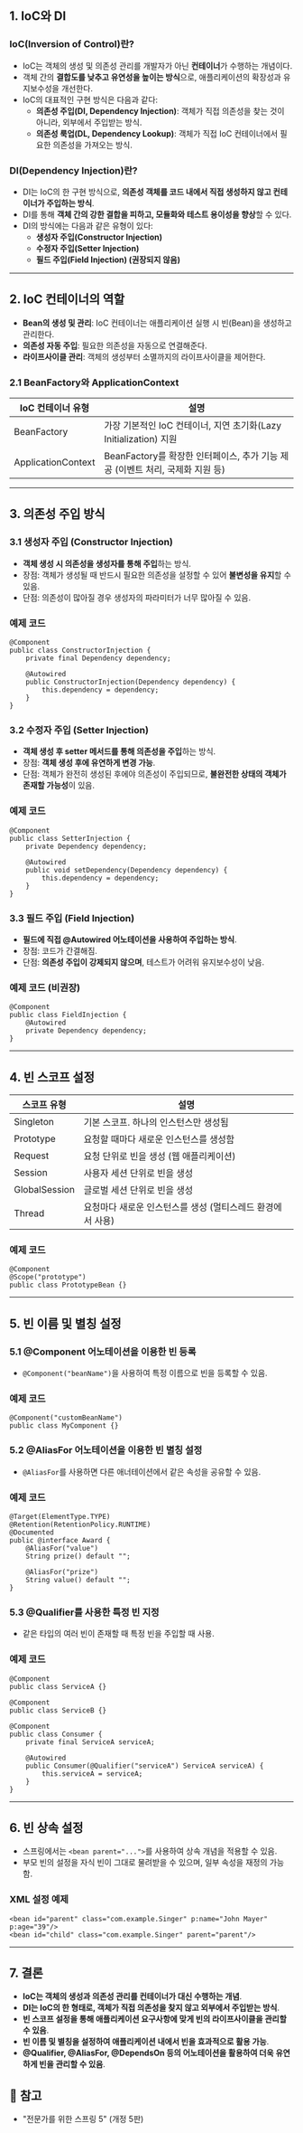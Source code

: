 ## 1. IoC와 DI

### IoC(Inversion of Control)란?

- IoC는 객체의 생성 및 의존성 관리를 개발자가 아닌 **컨테이너**가 수행하는 개념이다.
- 객체 간의 **결합도를 낮추고 유연성을 높이는 방식**으로, 애플리케이션의 확장성과 유지보수성을 개선한다.
- IoC의 대표적인 구현 방식은 다음과 같다:
    - **의존성 주입(DI, Dependency Injection)**: 객체가 직접 의존성을 찾는 것이 아니라, 외부에서 주입받는 방식.
    - **의존성 룩업(DL, Dependency Lookup)**: 객체가 직접 IoC 컨테이너에서 필요한 의존성을 가져오는 방식.

### DI(Dependency Injection)란?

- DI는 IoC의 한 구현 방식으로, **의존성 객체를 코드 내에서 직접 생성하지 않고 컨테이너가 주입하는 방식**.
- DI를 통해 **객체 간의 강한 결합을 피하고, 모듈화와 테스트 용이성을 향상**할 수 있다.
- DI의 방식에는 다음과 같은 유형이 있다:
    - **생성자 주입(Constructor Injection)**
    - **수정자 주입(Setter Injection)**
    - **필드 주입(Field Injection) (권장되지 않음)**

---

## 2. IoC 컨테이너의 역할

- **Bean의 생성 및 관리**: IoC 컨테이너는 애플리케이션 실행 시 빈(Bean)을 생성하고 관리한다.
- **의존성 자동 주입**: 필요한 의존성을 자동으로 연결해준다.
- **라이프사이클 관리**: 객체의 생성부터 소멸까지의 라이프사이클을 제어한다.

### 2.1 BeanFactory와 ApplicationContext

| IoC 컨테이너 유형 | 설명 |
| --- | --- |
| BeanFactory | 가장 기본적인 IoC 컨테이너, 지연 초기화(Lazy Initialization) 지원 |
| ApplicationContext | BeanFactory를 확장한 인터페이스, 추가 기능 제공 (이벤트 처리, 국제화 지원 등) |

---

## 3. 의존성 주입 방식

### 3.1 생성자 주입 (Constructor Injection)

- **객체 생성 시 의존성을 생성자를 통해 주입**하는 방식.
- 장점: 객체가 생성될 때 반드시 필요한 의존성을 설정할 수 있어 **불변성을 유지**할 수 있음.
- 단점: 의존성이 많아질 경우 생성자의 파라미터가 너무 많아질 수 있음.

### 예제 코드

```
@Component
public class ConstructorInjection {
    private final Dependency dependency;

    @Autowired
    public ConstructorInjection(Dependency dependency) {
        this.dependency = dependency;
    }
}
```

### 3.2 수정자 주입 (Setter Injection)

- **객체 생성 후 setter 메서드를 통해 의존성을 주입**하는 방식.
- 장점: **객체 생성 후에 유연하게 변경 가능**.
- 단점: 객체가 완전히 생성된 후에야 의존성이 주입되므로, **불완전한 상태의 객체가 존재할 가능성**이 있음.

### 예제 코드

```
@Component
public class SetterInjection {
    private Dependency dependency;

    @Autowired
    public void setDependency(Dependency dependency) {
        this.dependency = dependency;
    }
}
```

### 3.3 필드 주입 (Field Injection)

- **필드에 직접 @Autowired 어노테이션을 사용하여 주입하는 방식**.
- 장점: 코드가 간결해짐.
- 단점: **의존성 주입이 강제되지 않으며**, 테스트가 어려워 유지보수성이 낮음.

### 예제 코드 (비권장)

```
@Component
public class FieldInjection {
    @Autowired
    private Dependency dependency;
}
```

---

## 4. 빈 스코프 설정

| 스코프 유형 | 설명 |
| --- | --- |
| Singleton | 기본 스코프. 하나의 인스턴스만 생성됨 |
| Prototype | 요청할 때마다 새로운 인스턴스를 생성함 |
| Request | 요청 단위로 빈을 생성 (웹 애플리케이션) |
| Session | 사용자 세션 단위로 빈을 생성 |
| GlobalSession | 글로벌 세션 단위로 빈을 생성 |
| Thread | 요청마다 새로운 인스턴스를 생성 (멀티스레드 환경에서 사용) |

### 예제 코드

```
@Component
@Scope("prototype")
public class PrototypeBean {}
```

---

## 5. 빈 이름 및 별칭 설정

### 5.1 @Component 어노테이션을 이용한 빈 등록

- `@Component("beanName")`을 사용하여 특정 이름으로 빈을 등록할 수 있음.

### 예제 코드

```
@Component("customBeanName")
public class MyComponent {}
```

### 5.2 @AliasFor 어노테이션을 이용한 빈 별칭 설정

- `@AliasFor`를 사용하면 다른 애너테이션에서 같은 속성을 공유할 수 있음.

### 예제 코드

```
@Target(ElementType.TYPE)
@Retention(RetentionPolicy.RUNTIME)
@Documented
public @interface Award {
    @AliasFor("value")
    String prize() default "";

    @AliasFor("prize")
    String value() default "";
}
```

### 5.3 @Qualifier를 사용한 특정 빈 지정

- 같은 타입의 여러 빈이 존재할 때 특정 빈을 주입할 때 사용.

### 예제 코드

```
@Component
public class ServiceA {}

@Component
public class ServiceB {}

@Component
public class Consumer {
    private final ServiceA serviceA;

    @Autowired
    public Consumer(@Qualifier("serviceA") ServiceA serviceA) {
        this.serviceA = serviceA;
    }
}
```

---

## 6. 빈 상속 설정

- 스프링에서는 `<bean parent="...">`를 사용하여 상속 개념을 적용할 수 있음.
- 부모 빈의 설정을 자식 빈이 그대로 물려받을 수 있으며, 일부 속성을 재정의 가능함.

### XML 설정 예제

```
<bean id="parent" class="com.example.Singer" p:name="John Mayer" p:age="39"/>
<bean id="child" class="com.example.Singer" parent="parent"/>
```

---

## 7. 결론

- **IoC는 객체의 생성과 의존성 관리를 컨테이너가 대신 수행하는 개념**.
- **DI는 IoC의 한 형태로, 객체가 직접 의존성을 찾지 않고 외부에서 주입받는 방식**.
- **빈 스코프 설정을 통해 애플리케이션 요구사항에 맞게 빈의 라이프사이클을 관리할 수 있음**.
- **빈 이름 및 별칭을 설정하여 애플리케이션 내에서 빈을 효과적으로 활용 가능**.
- **@Qualifier, @AliasFor, @DependsOn 등의 어노테이션을 활용하여 더욱 유연하게 빈을 관리할 수 있음**.

## 📌 참고

- "전문가를 위한 스프링 5" (개정 5판)
